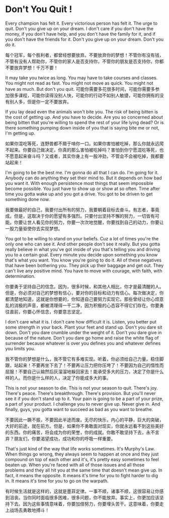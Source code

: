 # Don't You Quit !

Every champion has felt it. Every victorious person has felt it. The urge to quit. Don't you give up on your dream. I don't care if you don't have the money, if you don't have help, and you don't have the family for it, and if you don't have the friends for it. Don't you give up on your dream. Don't you do it. 

每个冠军，每个胜利者，都曾经想要放弃。不要放弃你的梦想！不管你有没有钱，不管有没有人帮助你，不管你的家人是否支持你，不管你的朋友是否支持你，你都不要放弃梦想！千万不要！

It may take you twice as long. You may have to take courses and classes. You might not read as fast. You might not move as quick. You might not have as much. But don't you quit. 
可能你需要多花很多时间，可能你需要多参加很多课程，可能你读得没别人快，可能你的行动不如别人敏捷，可能你拥有的没有别人多，但是你一定不要放弃。

If you lay dead even the animals won't bite you. The risk of being bitten is the cost of getting up. And you have to decide. Are you so concerned about being bitten that you're willing to spend the rest of your life lying dead? Or is there something pumping down inside of you that is saying bite me or not, I'm getting up. 

如果你混吃等死，连野兽都不屑于啃你一口。如果你害怕被吃掉，那么你就永远爬不起来。你要自己做决定，你真的那么害怕被吃掉吗？害怕到你宁愿混吃等死，也不愿意起来奋斗吗？又或者，其实你身上有一股冲劲，不管会不会被吃掉，我都要站起来！

I'm going to be the best me. I'm gonna do all that I can do. I'm going for it. Anybody can do anything they set their mind to. But it depends on how bad you want it. With enough persistence most things that seem impossible become possible. You just have to show up or show at so often. Time after time you gotta wake up and you got a drive. You got to be driven to get something done now. 

我要做最好的自己，我要付出所有的努力，我要朝着目标去奋斗。有志者，事竟成。但是，这取决于你的愿望有多强烈。只要付出坚持不懈的努力，一切皆有可能。你要让世人看见你的努力，你要一次次地觉醒，你要找到自己的动力，你要让一股力量驱使你去实现梦想。

You got to be willing to stand on your beliefs. Cuz a lot of times you're the only one who can see it. And other people don't see it really. But you gotta really believe in what you've got inside of you that's telling you and driving you to a certain goal. Every minute you decide upon something you know that's what you want. You know you're going to do it. All of these negatives that have been bothering you. They pick up their baggage and get out. They can't live any positive mind. You have to move with courage, with faith, with determination. 

你要勇于坚持自己的信念。因为，很多时候，和其他人相比，你才是最清醒的人。但是，你必须对自己的梦想有信心，要对你的目标和动力有信心。每次做决定，你都清楚地知道，这就是你想要的，你知道自己要努力实现它。那些曾经让你心烦意乱的消极的声音，都被清理得一干二净，因为积极的心态容不得它们存在。你要勇往直前，你要心怀信念，你要意志坚定。

I don't care what it is. I don't care how difficult it is. Listen, you better put some strength in your back. Plant your feet and stand up. Don't you dare sit down. Don't you dare crumble under the weight of it. Don't you dare give in because of the nature. Don't you dare go home and raise the white flag of surrender because whatever is over you defines you and whatever defines you limits you. 

我不管你的梦想是什么，我不管它有多难实现。听着，你必须给自己力量。稳住脚跟，站起来！不要再坐下去了！不要再让压力把你压垮了！不要因为自己的惰性而屈服！不要自己认输然后灰溜溜地躲回家去！能承受多大的压力，决定了你是什么样的人。而你是什么样的人，决定了你能成多大的事。

This is not your season to die. This is not your season to quit. There's joy. There's peace. There's breakthrough. There's provision. But you'll never see it if you don't stand up to it. Your pain is going to be a part of your prize, a part of your product. I challenge you to never give up. Never give in. And finally, guys, you gotta want to succeed as bad as you want to breathe. 

不要因此一蹶不振，不要因此半途而废。无尽的快乐，内心的平静，巨大的突破，大好的前途，就在前方。但是，如果你不勇敢面对现实，你就永远看不到这些美好的东西。你的痛苦，将会成为你的荣誉，你的成就。你敢不敢坚持下去，永不言弃？朋友们，你要渴望成功，成功和你的呼吸一样重要。

That's just kind of the way that life works sometimes. It's Murphy's Law. When things go wrong, they always seem to happen at once and they just compound on top of each other and it's, it's pretty easy sometimes to feel beaten up. When you're faced with all of those issues and all those problems and they all hit you at the same time that doesn't mean give up. In fact, it means the opposite. It means it's time for you to fight harder to dig in. It means it's time for you to go on the warpath. 

有时候生活就是这样的，这就是墨菲定律。一事不顺，诸事不顺，这很容易让你感到沮丧。当你同时面临很多困难，很多问题，你不能放弃。事实上，你更加应该坚持下去。因为这些事情意味着，你要加倍努力，你要埋头苦干。这意味着，你要走上战场去勇敢地搏斗！